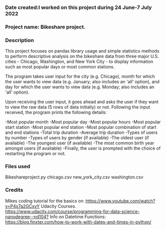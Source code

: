 

### Date created:I worked on this project during 24 June-7 July 2022


### Project name: Bikeshare project.

### Description
This project focuses on pandas library usage and simple statistics methods to perform descriptive analysis on the bikeshare data from three major U.S. cities - Chicago, Washington, and New York City - to display information such as most popular days or most common stations.

The program takes user input for the city (e.g. Chicago), month for which the user wants to view data (e.g. January; also includes an 'all' option), and day for which the user wants to view data (e.g. Monday; also includes an 'all' option).

Upon receiving the user input, it goes ahead and asks the user if they want to view the raw data (5 rows of data initially) or not. Following the input received, the program prints the following details:

-Most popular month
-Most popular day
-Most popular hours
-Most popular start station
-Most popular end station
-Most popular combination of start and end stations
-Total trip duration
-Average trip duration
-Types of users by number
-Types of users by gender (if available)
-The oldest user (if available)
-The youngest user (if available)
-The most common birth year amongst users (if available)
-Finally, the user is prompted with the choice of restarting the program or not.

### Files used
Bikeshareproject.py
chicago.csv
new_york_city.csv
washington.csv

### Credits

Mikes coding tutorial for the basics on :https://www.youtube.com/watch?v=P4x7a2GCxvY
Udacity Courses. <https://www.udacity.com/course/programming-for-data-science-nanodegree--nd104?>
Info on Datetime Functions: https://blog.finxter.com/how-to-work-with-dates-and-times-in-python/


